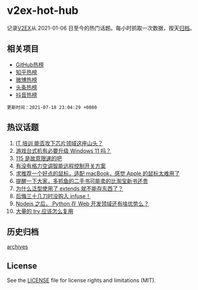 # v2ex-hot-hub

 记录[V2EX](https://www.v2ex.com/)从 2021-01-06 日至今的热门话题。每小时抓取一次数据，按天[归档](archives)。
 
 ## 相关项目

- [GitHub热榜](https://github.com/lonnyzhang423/github-hot-hub)
- [知乎热榜](https://github.com/lonnyzhang423/zhihu-hot-hub)
- [微博热榜](https://github.com/lonnyzhang423/weibo-hot-hub)
- [头条热榜](https://github.com/lonnyzhang423/toutiao-hot-hub)
- [抖音热榜](https://github.com/lonnyzhang423/douyin-hot-hub)


 `更新时间：2021-07-18 23:04:29 +0800`

## 热议话题

1. [IT 培训 能否攻下芯片领域这座山头？](https://www.v2ex.com/t/790142)
1. [游戏台式机有必要升级 Windows 11 吗？](https://www.v2ex.com/t/790184)
1. [115 是故意限速的吧](https://www.v2ex.com/t/790160)
1. [有没有格力空调智能远程控制开关方案](https://www.v2ex.com/t/790154)
1. [求推荐一个好点的鼠标，适配 macBook，感觉 Apple 的鼠标太难用了](https://www.v2ex.com/t/790186)
1. [提醒一下大家，多抓鱼的二手书可能卖的比淘宝新书还贵](https://www.v2ex.com/t/790135)
1. [为什么泛型使用了 extends 就不能存东西了？](https://www.v2ex.com/t/790199)
1. [后悔三十几刀时没购入 infuse！](https://www.v2ex.com/t/790220)
1. [Nodejs 之后， Python 在 Web 开发领域还有啥优势么？](https://www.v2ex.com/t/790207)
1. [大量的 try 应该怎么复用](https://www.v2ex.com/t/790153)

## 历史归档

[archives](archives)

## License

See the [LICENSE](LICENSE) file for license rights and limitations (MIT).

